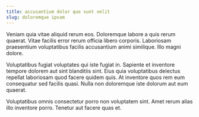 ```yaml
---
title: accusantium dolor quo sunt velit
slug: doloremque ipsam
---
```


Veniam quia vitae aliquid rerum eos. Doloremque labore a quis rerum quaerat. Vitae facilis error rerum officia libero corporis. Laboriosam praesentium voluptatibus facilis accusantium animi similique. Illo magni dolore.

Voluptatibus fugiat voluptates qui iste fugiat in. Sapiente et inventore tempore dolorem aut sint blanditiis sint. Eius quia voluptatibus delectus repellat laboriosam quod facere quidem quis. At inventore quos rem eum consequatur sed facilis quasi. Nulla non doloremque iste dolorum aut eum quaerat.

Voluptatibus omnis consectetur porro non voluptatem sint. Amet rerum alias illo inventore porro. Tenetur aut facere quas et.

